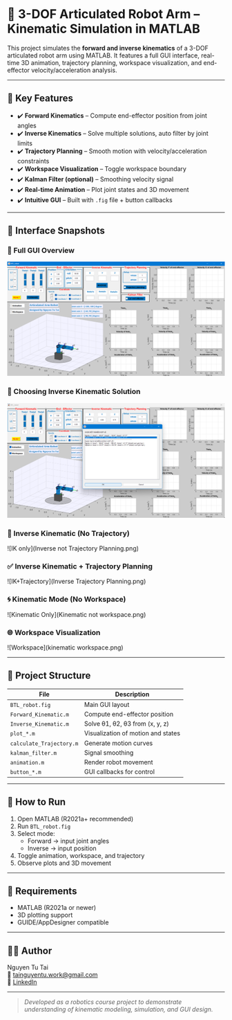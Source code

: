 # 🤖 3-DOF Articulated Robot Arm – Kinematic Simulation in MATLAB

This project simulates the **forward and inverse kinematics** of a 3-DOF articulated robot arm using MATLAB. It features a full GUI interface, real-time 3D animation, trajectory planning, workspace visualization, and end-effector velocity/acceleration analysis.

---

## 🎯 Key Features

- ✔️ **Forward Kinematics** – Compute end-effector position from joint angles  
- ✔️ **Inverse Kinematics** – Solve multiple solutions, auto filter by joint limits  
- ✔️ **Trajectory Planning** – Smooth motion with velocity/acceleration constraints  
- ✔️ **Workspace Visualization** – Toggle workspace boundary  
- ✔️ **Kalman Filter (optional)** – Smoothing velocity signal  
- ✔️ **Real-time Animation** – Plot joint states and 3D movement  
- ✔️ **Intuitive GUI** – Built with `.fig` file + button callbacks

---

## 📸 Interface Snapshots

### 🔧 Full GUI Overview
![GUI](GUI.png)

### 🔄 Choosing Inverse Kinematic Solution
![Choose IK](choose_Inverse.png)

### 🚫 Inverse Kinematic (No Trajectory)
![IK only](Inverse not Trajectory Planning.png)

### ✅ Inverse Kinematic + Trajectory Planning
![IK+Trajectory](Inverse Trajectory Planning.png)

### 🌀 Kinematic Mode (No Workspace)
![Kinematic Only](Kinematic not workspace.png)

### 🌐 Workspace Visualization
![Workspace](kinematic workspace.png)

---

## 📁 Project Structure

| File | Description |
|------|-------------|
| `BTL_robot.fig` | Main GUI layout |
| `Forward_Kinematic.m` | Compute end-effector position |
| `Inverse_Kinematic.m` | Solve θ1, θ2, θ3 from (x, y, z) |
| `plot_*.m` | Visualization of motion and states |
| `calculate_Trajectory.m` | Generate motion curves |
| `kalman_filter.m` | Signal smoothing |
| `animation.m` | Render robot movement |
| `button_*.m` | GUI callbacks for control |

---

## 🚀 How to Run

1. Open MATLAB (R2021a+ recommended)  
2. Run `BTL_robot.fig`  
3. Select mode:  
   - Forward → input joint angles  
   - Inverse → input position  
4. Toggle animation, workspace, and trajectory  
5. Observe plots and 3D movement

---

## 📌 Requirements

- MATLAB (R2021a or newer)
- 3D plotting support
- GUIDE/AppDesigner compatible

---

## 👨‍💻 Author

Nguyen Tu Tai  
📧 [tainguyentu.work@gmail.com](mailto:tainguyentu.work@gmail.com)  
🔗 [LinkedIn](https://www.linkedin.com/in/nguyentutai0502)

---

> *Developed as a robotics course project to demonstrate understanding of kinematic modeling, simulation, and GUI design.*



